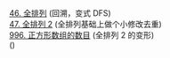 <div class="outerlink">
<a href="../_leetcode/46.html">46. 全排列</a> (回溯，变式 DFS) <br>
<a href="../_leetcode/47.html">47. 全排列 2</a> (全排列基础上做个小修改去重) <br>
<a href="../_leetcode/996.html">996. 正方形数组的数目</a> (全排列 2 的变形) <br>
<a href="../_leetcode/.html"></a> () <br>
</div
